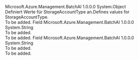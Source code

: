 <Type Name="StorageAccountType" FullName="Microsoft.Azure.Management.BatchAI.Models.StorageAccountType">
  <TypeSignature Language="C#" Value="public static class StorageAccountType" />
  <TypeSignature Language="ILAsm" Value=".class public auto ansi abstract sealed beforefieldinit StorageAccountType extends System.Object" />
  <TypeSignature Language="DocId" Value="T:Microsoft.Azure.Management.BatchAI.Models.StorageAccountType" />
  <TypeSignature Language="VB.NET" Value="Public Class StorageAccountType" />
  <TypeSignature Language="F#" Value="type StorageAccountType = class" />
  <AssemblyInfo>
    <AssemblyName>Microsoft.Azure.Management.BatchAI</AssemblyName>
    <AssemblyVersion>1.0.0.0</AssemblyVersion>
  </AssemblyInfo>
  <Base>
    <BaseTypeName>System.Object</BaseTypeName>
  </Base>
  <Interfaces />
  <Docs>
    <summary>
            <span data-ttu-id="f0e35-101">Definiert Werte für StorageAccountType an.</span><span class="sxs-lookup"><span data-stu-id="f0e35-101">Defines values for StorageAccountType.</span></span>
            </summary>
    <remarks>To be added.</remarks>
  </Docs>
  <Members>
    <Member MemberName="PremiumLRS">
      <MemberSignature Language="C#" Value="public const string PremiumLRS;" />
      <MemberSignature Language="ILAsm" Value=".field public static literal string PremiumLRS" />
      <MemberSignature Language="DocId" Value="F:Microsoft.Azure.Management.BatchAI.Models.StorageAccountType.PremiumLRS" />
      <MemberSignature Language="VB.NET" Value="Public Const PremiumLRS As String " />
      <MemberSignature Language="F#" Value="val mutable PremiumLRS : string" Usage="Microsoft.Azure.Management.BatchAI.Models.StorageAccountType.PremiumLRS" />
      <MemberType>Field</MemberType>
      <AssemblyInfo>
        <AssemblyName>Microsoft.Azure.Management.BatchAI</AssemblyName>
        <AssemblyVersion>1.0.0.0</AssemblyVersion>
      </AssemblyInfo>
      <ReturnValue>
        <ReturnType>System.String</ReturnType>
      </ReturnValue>
      <Docs>
        <summary>To be added.</summary>
        <remarks>To be added.</remarks>
      </Docs>
    </Member>
    <Member MemberName="StandardLRS">
      <MemberSignature Language="C#" Value="public const string StandardLRS;" />
      <MemberSignature Language="ILAsm" Value=".field public static literal string StandardLRS" />
      <MemberSignature Language="DocId" Value="F:Microsoft.Azure.Management.BatchAI.Models.StorageAccountType.StandardLRS" />
      <MemberSignature Language="VB.NET" Value="Public Const StandardLRS As String " />
      <MemberSignature Language="F#" Value="val mutable StandardLRS : string" Usage="Microsoft.Azure.Management.BatchAI.Models.StorageAccountType.StandardLRS" />
      <MemberType>Field</MemberType>
      <AssemblyInfo>
        <AssemblyName>Microsoft.Azure.Management.BatchAI</AssemblyName>
        <AssemblyVersion>1.0.0.0</AssemblyVersion>
      </AssemblyInfo>
      <ReturnValue>
        <ReturnType>System.String</ReturnType>
      </ReturnValue>
      <Docs>
        <summary>To be added.</summary>
        <remarks>To be added.</remarks>
      </Docs>
    </Member>
  </Members>
</Type>